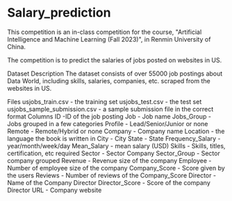 # Salary_prediction
This competition is an in-class competition for the course, "Artificial Intelligence and Machine Learning (Fall 2023)", in Renmin University of China.

The competition is to predict the salaries of jobs posted on websites in US.

Dataset Description
The dataset consists of over 55000 job postings about Data World, including skills, salaries, companies, etc. scraped from the websites in US.

Files
usjobs_train.csv - the training set
usjobs_test.csv - the test set
usjobs_sample_submission.csv - a sample submission file in the correct format
Columns
ID -ID of the job posting
Job - Job name
Jobs_Group - Jobs grouped in a few categories
Profile - Lead/Senior/Junior or none
Remote - Remote/Hybrid or none
Company - Company name
Location - the language the book is written in
City - City
State - State
Frequency_Salary - year/month/week/day
Mean_Salary - mean salary (USD)
Skills - Skills, titles, certification, etc required
Sector - Sector Company
Sector_Group - Sector company grouped
Revenue - Revenue size of the company
Employee - Number of employee size of the company
Company_Score - Score given by the users
Reviews - Number of reviews of the Company_Score
Director - Name of the Company Director
Director_Score - Score of the company Director
URL - Company website
